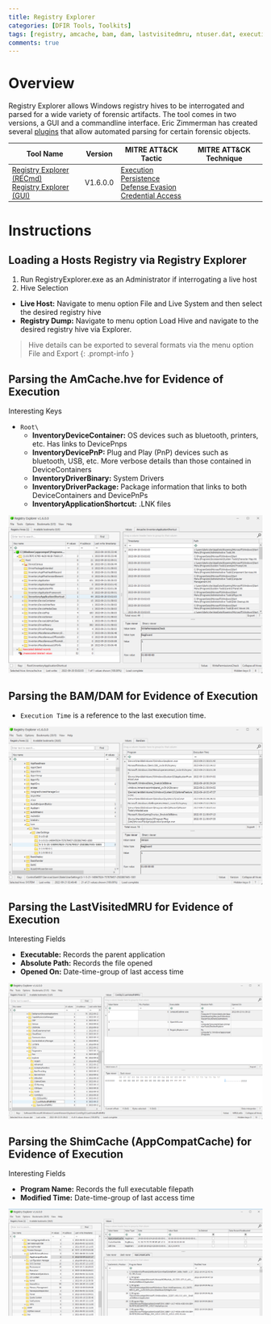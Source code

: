 ```yaml
---
title: Registry Explorer
categories: [DFIR Tools, Toolkits]
tags: [registry, amcache, bam, dam, lastvisitedmru, ntuser.dat, execution (TA0002)]
comments: true
---
```


# Overview
Registry Explorer allows Windows registry hives to be interrogated and parsed for a wide variety of forensic artifacts. The tool comes in two versions, a GUI and a commandline interface. Eric Zimmerman has created several [plugins](https://github.com/EricZimmerman/RegistryPlugins) that allow automated parsing for certain forensic objects.

| Tool Name | Version | MITRE ATT&CK Tactic | MITRE ATT&CK Technique |
| --------- | ------- | ------------------- | ---------------------- |
| [Registry Explorer (RECmd)](https://github.com/EricZimmerman/RECmd) <br> [Registry Explorer (GUI)](https://www.sans.org/tools/registry-explorer/) | V1.6.0.0 | [Execution](https://attack.mitre.org/tactics/TA0002/) <br> [Persistence](https://attack.mitre.org/tactics/TA0003/) <br> [Defense Evasion](https://attack.mitre.org/tactics/TA0005/) <br> [Credential Access](https://attack.mitre.org/tactics/TA0006/) <br> | | 

# Instructions

## Loading a Hosts Registry via Registry Explorer
1. Run RegistryExplorer.exe as an Administrator if interrogating a live host
2. Hive Selection
- **Live Host:** Navigate to menu option File and Live System and then select the desired registry hive
- **Registry Dump:** Navigate to menu option Load Hive and navigate to the desired registry hive via Explorer.

> Hive details can be exported to several formats via the menu option File and Export
{: .prompt-info }

## Parsing the AmCache.hve for Evidence of Execution
Interesting Keys
- `Root\`
	- **InventoryDeviceContainer:** OS devices such as bluetooth, printers, etc. Has links to DevicePnps
	- **InventoryDevicePnP:** Plug and Play (PnP) devices such as bluetooth, USB, etc. More verbose details than those contained in DeviceContainers
	- **InventoryDriverBinary:** System Drivers
	- **InventoryDriverPackage:** Package information that links to both DeviceContainers and DevicePnPs
	- **InventoryApplicationShortcut:** .LNK files

![Registry Explorer - AmCache.hve](/assets/img/posts/DFIR/DFIR_Tools_Toolkits_RegistryExplorer_AmCache.png "Registry Explorer - AmCache.hve")

## Parsing the BAM/DAM for Evidence of Execution
- `Execution Time` is a reference to the last execution time.

![Registry Explorer - BAM/DAM](/assets/img/posts/DFIR/DFIR_Tools_Toolkits_RegistryExplorer_BAM_DAM.png "Registry Explorer - BAM/DAM")

## Parsing the LastVisitedMRU for Evidence of Execution
Interesting Fields
- **Executable:** Records the parent application
- **Absolute Path:** Records the file opened
- **Opened On:** Date-time-group of last access time

![Registry Explorer - LastVisitedMRU](/assets/img/posts/DFIR/DFIR_Tools_Toolkits_RegistryExplorer_LastVisitedMRU.png "Registry Explorer - LastVisitedMRU")

## Parsing the ShimCache (AppCompatCache) for Evidence of Execution
Interesting Fields
- **Program Name:** Records the full executable filepath
- **Modified Time:** Date-time-group of last access time

![Registry Explorer - ShimCache](/assets/img/posts/DFIR/DFIR_Tools_Toolkits_RegistryExplorer_ShimCache.png "Registry Explorer - ShimCache")